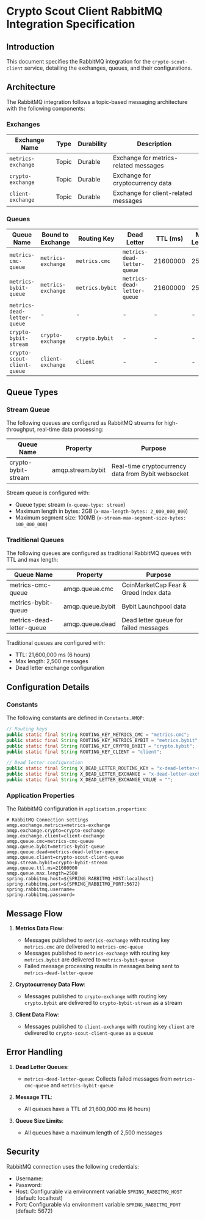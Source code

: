 # Crypto Scout Client RabbitMQ Integration Specification

## Introduction

This document specifies the RabbitMQ integration for the `crypto-scout-client` service, detailing the exchanges, queues,
and their configurations.

## Architecture

The RabbitMQ integration follows a topic-based messaging architecture with the following components:

### Exchanges

| Exchange Name      | Type  | Durability | Description                           |
|--------------------|-------|------------|---------------------------------------|
| `metrics-exchange` | Topic | Durable    | Exchange for metrics-related messages |
| `crypto-exchange`  | Topic | Durable    | Exchange for cryptocurrency data      |
| `client-exchange`  | Topic | Durable    | Exchange for client-related messages  |

### Queues

| Queue Name                  | Bound to Exchange  | Routing Key     | Dead Letter                 | TTL (ms) | Max Length |
|-----------------------------|--------------------|-----------------|-----------------------------|----------|------------|
| `metrics-cmc-queue`         | `metrics-exchange` | `metrics.cmc`   | `metrics-dead-letter-queue` | 21600000 | 2500       |
| `metrics-bybit-queue`       | `metrics-exchange` | `metrics.bybit` | `metrics-dead-letter-queue` | 21600000 | 2500       |
| `metrics-dead-letter-queue` | -                  | -               | -                           | -        | -          |
| `crypto-bybit-stream`       | `crypto-exchange`  | `crypto.bybit`  | -                           | -        | -          |
| `crypto-scout-client-queue` | `client-exchange`  | `client`        | -                           | -        | -          |

## Queue Types

### Stream Queue

The following queues are configured as RabbitMQ streams for high-throughput, real-time data processing:

| Queue Name          | Property          | Purpose                                            |
|---------------------|-------------------|----------------------------------------------------|
| crypto-bybit-stream | amqp.stream.bybit | Real-time cryptocurrency data from Bybit websocket |

Stream queue is configured with:
- Queue type: stream (`x-queue-type: stream`)
- Maximum length in bytes: 2GB (`x-max-length-bytes: 2_000_000_000`)
- Maximum segment size: 100MB (`x-stream-max-segment-size-bytes: 100_000_000`)

### Traditional Queues

The following queues are configured as traditional RabbitMQ queues with TTL and max length:

| Queue Name                | Property         | Purpose                               |
|---------------------------|------------------|---------------------------------------|
| metrics-cmc-queue         | amqp.queue.cmc   | CoinMarketCap Fear & Greed Index data |
| metrics-bybit-queue       | amqp.queue.bybit | Bybit Launchpool data                 |
| metrics-dead-letter-queue | amqp.queue.dead  | Dead letter queue for failed messages |

Traditional queues are configured with:
- TTL: 21,600,000 ms (6 hours)
- Max length: 2,500 messages
- Dead letter exchange configuration

## Configuration Details

### Constants

The following constants are defined in `Constants.AMQP`:

```java
// Routing keys
public static final String ROUTING_KEY_METRICS_CMC = "metrics.cmc";
public static final String ROUTING_KEY_METRICS_BYBIT = "metrics.bybit";
public static final String ROUTING_KEY_CRYPTO_BYBIT = "crypto.bybit";
public static final String ROUTING_KEY_CLIENT = "client";

// Dead letter configuration
public static final String X_DEAD_LETTER_ROUTING_KEY = "x-dead-letter-routing-key";
public static final String X_DEAD_LETTER_EXCHANGE = "x-dead-letter-exchange";
public static final String X_DEAD_LETTER_EXCHANGE_VALUE = "";
```

### Application Properties

The RabbitMQ configuration in `application.properties`:

```properties
# RabbitMQ Connection settings
amqp.exchange.metrics=metrics-exchange
amqp.exchange.crypto=crypto-exchange
amqp.exchange.client=client-exchange
amqp.queue.cmc=metrics-cmc-queue
amqp.queue.bybit=metrics-bybit-queue
amqp.queue.dead=metrics-dead-letter-queue
amqp.queue.client=crypto-scout-client-queue
amqp.stream.bybit=crypto-bybit-stream
amqp.queue.ttl.ms=21600000
amqp.queue.max.length=2500
spring.rabbitmq.host=${SPRING_RABBITMQ_HOST:localhost}
spring.rabbitmq.port=${SPRING_RABBITMQ_PORT:5672}
spring.rabbitmq.username=
spring.rabbitmq.password=
```

## Message Flow

1. **Metrics Data Flow**:
    - Messages published to `metrics-exchange` with routing key `metrics.cmc` are delivered to
      `metrics-cmc-queue`
    - Messages published to `metrics-exchange` with routing key `metrics.bybit` are delivered to
      `metrics-bybit-queue`
    - Failed message processing results in messages being sent to `metrics-dead-letter-queue`

2. **Cryptocurrency Data Flow**:
    - Messages published to `crypto-exchange` with routing key `crypto.bybit` are delivered to `crypto-bybit-stream` as a
      stream

3. **Client Data Flow**:
    - Messages published to `client-exchange` with routing key `client` are delivered to `crypto-scout-client-queue` as
      a queue

## Error Handling

1. **Dead Letter Queues**:
    - `metrics-dead-letter-queue`: Collects failed messages from `metrics-cmc-queue` and `metrics-bybit-queue`

2. **Message TTL**:
    - All queues have a TTL of 21,600,000 ms (6 hours)

3. **Queue Size Limits**:
    - All queues have a maximum length of 2,500 messages

## Security

RabbitMQ connection uses the following credentials:

- Username: 
- Password: 
- Host: Configurable via environment variable `SPRING_RABBITMQ_HOST` (default: localhost)
- Port: Configurable via environment variable `SPRING_RABBITMQ_PORT` (default: 5672)
